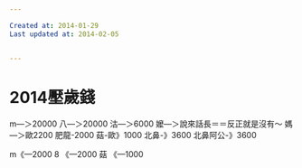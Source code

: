 ```yaml
---

Created at: 2014-01-29
Last updated at: 2014-02-05


---
```


# 2014壓歲錢


m—＞20000
八—＞20000
沽—＞6000
嬤—＞說來話長＝＝反正就是沒有～
媽—＞歐2200
肥龍-2000
菇-歐》1000
北鼻-》3600
北鼻阿公-》3600

m《—2000
8 《—2000
菇 《—1000

